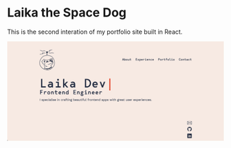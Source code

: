 <h1>Laika the Space Dog</h1>
<p>This is the second interation of my portfolio site built in React.</p>

![alt text](src/assets/images/preview.png)
